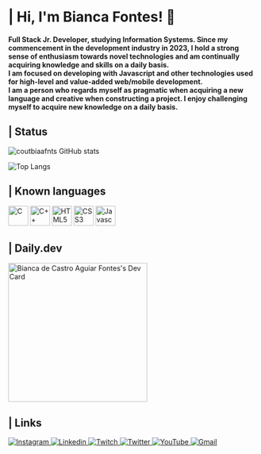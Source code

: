 <h1>| Hi, I'm Bianca Fontes! 🫶</h1>

<h4>Full Stack Jr. Developer, studying Information Systems. Since my commencement in the development industry in 2023, I hold a strong sense of enthusiasm towards novel technologies and am continually acquiring knowledge and skills on a daily basis.</br>I am focused on developing with Javascript and other technologies used for high-level and value-added web/mobile development.</br>I am a person who regards myself as pragmatic when acquiring a new language and creative when constructing a project. I enjoy challenging myself to acquire new knowledge on a daily basis.</h4>

<h2>| Status</h2>

![coutbiaafnts GitHub stats](https://github-readme-stats.vercel.app/api?username=coutbiaafnts&show_icons=true&theme=github_dark)

![Top Langs](https://github-readme-stats.vercel.app/api/top-langs/?username=coutbiaafnts&layout=compact&theme=github_dark)

<h2>| Known languages</h2>

<div>
    <img height="40em" src="https://cdn.jsdelivr.net/gh/devicons/devicon/icons/c/c-original.svg" alt="C"/>
    <img height="40em" src="https://cdn.jsdelivr.net/gh/devicons/devicon/icons/cplusplus/cplusplus-original.svg" alt="C++"/>
    <img height="40em" src="https://cdn.jsdelivr.net/gh/devicons/devicon/icons/html5/html5-original.svg" alt="HTML5"/>
    <img height="40em" src="https://cdn.jsdelivr.net/gh/devicons/devicon/icons/css3/css3-original.svg" alt="CSS3"/>
    <img height="40em" src="https://cdn.jsdelivr.net/gh/devicons/devicon/icons/javascript/javascript-original.svg" alt="Javascript"/>
</div>

<h2>| Daily.dev</h2>
<a href="https://app.daily.dev/coutbiaafnts"><img src="https://api.daily.dev/devcards/00627eca20304c33b1dc446f5e5ba2d3.png?r=8fm" width="280" alt="Bianca de Castro Aguiar Fontes's Dev Card"/></a>

<h2>| Links</h2>

<div>
    <a href="https://www.instagram.com/coutbiaafnts/" target="_blank">
        <img src="https://img.shields.io/badge/Instagram-E4405F?style=for-the-badge&logo=instagram&logoColor=white" alt="Instagram"></img>
    </a>
    <a href="https://www.linkedin.com/in/bianca-fontes-056788285/" target="_blank">
        <img src="https://img.shields.io/badge/LinkedIn-0077B5?style=for-the-badge&logo=linkedin&logoColor=white" alt="Linkedin"></img>
    </a>
    <a href="https://www.twitch.tv/coutbiaafnts" target="_blank">
        <img src="https://img.shields.io/badge/Twitch-9146FF?style=for-the-badge&logo=twitch&logoColor=white" alt="Twitch"></img>
    </a>
    <a href="https://twitter.com/coutbiaafnts" target="_blank">
        <img src="https://img.shields.io/badge/Twitter-1DA1F2?style=for-the-badge&logo=twitter&logoColor=white" alt="Twitter"></img>
    </a>
    <a href="https://www.youtube.com/channel/UChFbD46VA0edl5FGjT6kl7w" target="_blank">
        <img src="https://img.shields.io/badge/YouTube-FF0000?style=for-the-badge&logo=youtube&logoColor=white" alt="YouTube"></img>
    </a>
    <a href="mailto:bia.fontes653@gmail.com" target="_blank">
        <img src="https://img.shields.io/badge/Gmail-D14836?style=for-the-badge&logo=gmail&logoColor=white" alt="Gmail"></img>
    </a>
</div>

